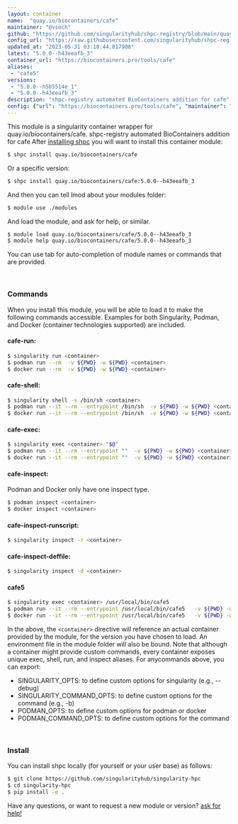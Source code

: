 ```yaml
---
layout: container
name:  "quay.io/biocontainers/cafe"
maintainer: "@vsoch"
github: "https://github.com/singularityhub/shpc-registry/blob/main/quay.io/biocontainers/cafe/container.yaml"
config_url: "https://raw.githubusercontent.com/singularityhub/shpc-registry/main/quay.io/biocontainers/cafe/container.yaml"
updated_at: "2023-05-31 03:10:44.817988"
latest: "5.0.0--h43eeafb_3"
container_url: "https://biocontainers.pro/tools/cafe"
aliases:
 - "cafe5"
versions:
 - "5.0.0--h5b5514e_1"
 - "5.0.0--h43eeafb_3"
description: "shpc-registry automated BioContainers addition for cafe"
config: {"url": "https://biocontainers.pro/tools/cafe", "maintainer": "@vsoch", "description": "shpc-registry automated BioContainers addition for cafe", "latest": {"5.0.0--h43eeafb_3": "sha256:bee2c8e724d0fc15f822adf642c3deccd6e3d160ada7fd82438be716cfe1dda5"}, "tags": {"5.0.0--h5b5514e_1": "sha256:53927ab415c8c09c6e1070c5caa3d7f043b260becf9f3ced1bb62400b2a08bf2", "5.0.0--h43eeafb_3": "sha256:bee2c8e724d0fc15f822adf642c3deccd6e3d160ada7fd82438be716cfe1dda5"}, "docker": "quay.io/biocontainers/cafe", "aliases": {"cafe5": "/usr/local/bin/cafe5"}}
---
```


This module is a singularity container wrapper for quay.io/biocontainers/cafe.
shpc-registry automated BioContainers addition for cafe
After [installing shpc](#install) you will want to install this container module:


```bash
$ shpc install quay.io/biocontainers/cafe
```

Or a specific version:

```bash
$ shpc install quay.io/biocontainers/cafe:5.0.0--h43eeafb_3
```

And then you can tell lmod about your modules folder:

```bash
$ module use ./modules
```

And load the module, and ask for help, or similar.

```bash
$ module load quay.io/biocontainers/cafe/5.0.0--h43eeafb_3
$ module help quay.io/biocontainers/cafe/5.0.0--h43eeafb_3
```

You can use tab for auto-completion of module names or commands that are provided.

<br>

### Commands

When you install this module, you will be able to load it to make the following commands accessible.
Examples for both Singularity, Podman, and Docker (container technologies supported) are included.

#### cafe-run:

```bash
$ singularity run <container>
$ podman run --rm  -v ${PWD} -w ${PWD} <container>
$ docker run --rm  -v ${PWD} -w ${PWD} <container>
```

#### cafe-shell:

```bash
$ singularity shell -s /bin/sh <container>
$ podman run --it --rm --entrypoint /bin/sh  -v ${PWD} -w ${PWD} <container>
$ docker run --it --rm --entrypoint /bin/sh  -v ${PWD} -w ${PWD} <container>
```

#### cafe-exec:

```bash
$ singularity exec <container> "$@"
$ podman run --it --rm --entrypoint ""  -v ${PWD} -w ${PWD} <container> "$@"
$ docker run --it --rm --entrypoint ""  -v ${PWD} -w ${PWD} <container> "$@"
```

#### cafe-inspect:

Podman and Docker only have one inspect type.

```bash
$ podman inspect <container>
$ docker inspect <container>
```

#### cafe-inspect-runscript:

```bash
$ singularity inspect -r <container>
```

#### cafe-inspect-deffile:

```bash
$ singularity inspect -d <container>
```


#### cafe5

```bash
$ singularity exec <container> /usr/local/bin/cafe5
$ podman run --it --rm --entrypoint /usr/local/bin/cafe5   -v ${PWD} -w ${PWD} <container> -c " $@"
$ docker run --it --rm --entrypoint /usr/local/bin/cafe5   -v ${PWD} -w ${PWD} <container> -c " $@"
```



In the above, the `<container>` directive will reference an actual container provided
by the module, for the version you have chosen to load. An environment file in the
module folder will also be bound. Note that although a container
might provide custom commands, every container exposes unique exec, shell, run, and
inspect aliases. For anycommands above, you can export:

 - SINGULARITY_OPTS: to define custom options for singularity (e.g., --debug)
 - SINGULARITY_COMMAND_OPTS: to define custom options for the command (e.g., -b)
 - PODMAN_OPTS: to define custom options for podman or docker
 - PODMAN_COMMAND_OPTS: to define custom options for the command

<br>

### Install

You can install shpc locally (for yourself or your user base) as follows:

```bash
$ git clone https://github.com/singularityhub/singularity-hpc
$ cd singularity-hpc
$ pip install -e .
```

Have any questions, or want to request a new module or version? [ask for help!](https://github.com/singularityhub/singularity-hpc/issues)